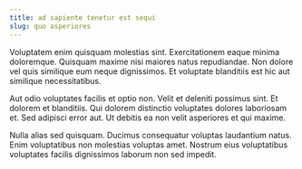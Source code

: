 ```yaml
---
title: ad sapiente tenetur est sequi
slug: quo asperiores
---
```


Voluptatem enim quisquam molestias sint. Exercitationem eaque minima doloremque. Quisquam maxime nisi maiores natus repudiandae. Non dolore vel quis similique eum neque dignissimos. Et voluptate blanditiis est hic aut similique necessitatibus.

Aut odio voluptates facilis et optio non. Velit et deleniti possimus sint. Et dolorem et blanditiis. Qui dolorem distinctio voluptates dolores laboriosam et. Sed adipisci error aut. Ut debitis ea non velit asperiores et qui maxime.

Nulla alias sed quisquam. Ducimus consequatur voluptas laudantium natus. Enim voluptatibus non molestias voluptas amet. Nostrum eius voluptatibus voluptates facilis dignissimos laborum non sed impedit.
